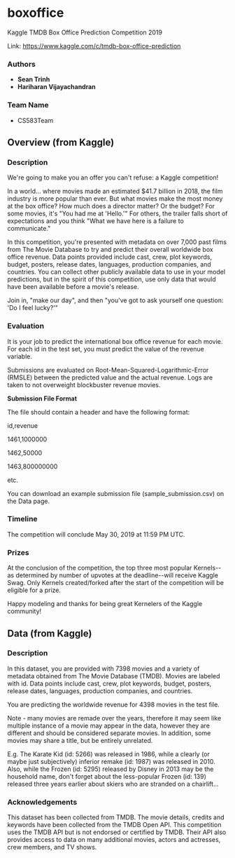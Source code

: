 # boxoffice
Kaggle TMDB Box Office Prediction Competition 2019

Link: https://www.kaggle.com/c/tmdb-box-office-prediction

### Authors

* **Sean Trinh**
* **Hariharan Vijayachandran**

### Team Name

* CS583Team

## Overview (from Kaggle)

### Description

We're going to make you an offer you can't refuse: a Kaggle competition!

In a world... where movies made an estimated $41.7 billion in 2018, the film industry is more popular than ever. But what movies make the most money at the box office? How much does a director matter? Or the budget? For some movies, it's "You had me at 'Hello.'" For others, the trailer falls short of expectations and you think "What we have here is a failure to communicate."

In this competition, you're presented with metadata on over 7,000 past films from The Movie Database to try and predict their overall worldwide box office revenue. Data points provided include cast, crew, plot keywords, budget, posters, release dates, languages, production companies, and countries. You can collect other publicly available data to use in your model predictions, but in the spirit of this competition, use only data that would have been available before a movie's release.

Join in, "make our day", and then "you've got to ask yourself one question: 'Do I feel lucky?'"

### Evaluation

It is your job to predict the international box office revenue for each movie. For each id in the test set, you must predict the value of the revenue variable. 

Submissions are evaluated on Root-Mean-Squared-Logarithmic-Error (RMSLE) between the predicted value and the actual revenue. Logs are taken to not overweight blockbuster revenue movies.

**Submission File Format**

The file should contain a header and have the following format:

id,revenue

1461,1000000

1462,50000

1463,800000000

etc.

You can download an example submission file (sample_submission.csv) on the Data page.

### Timeline

The competition will conclude May 30, 2019 at 11:59 PM UTC.

### Prizes

At the conclusion of the competition, the top three most popular Kernels--as determined by number of upvotes at the deadline--will receive Kaggle Swag. Only Kernels created/forked after the start of the competition will be eligible for a prize.

Happy modeling and thanks for being great Kernelers of the Kaggle community!

## Data (from Kaggle)

### Description

In this dataset, you are provided with 7398 movies and a variety of metadata obtained from The Movie Database (TMDB). Movies are labeled with id. Data points include cast, crew, plot keywords, budget, posters, release dates, languages, production companies, and countries.

You are predicting the worldwide revenue for 4398 movies in the test file.

Note - many movies are remade over the years, therefore it may seem like multiple instance of a movie may appear in the data, however they are different and should be considered separate movies. In addition, some movies may share a title, but be entirely unrelated.

E.g. The Karate Kid (id: 5266) was released in 1986, while a clearly (or maybe just subjectively) inferior remake (id: 1987) was released in 2010. Also, while the Frozen (id: 5295) released by Disney in 2013 may be the household name, don't forget about the less-popular Frozen (id: 139) released three years earlier about skiers who are stranded on a chairlift...

### Acknowledgements

This dataset has been collected from TMDB. The movie details, credits and keywords have been collected from the TMDB Open API. This competition uses the TMDB API but is not endorsed or certified by TMDB. Their API also provides access to data on many additional movies, actors and actresses, crew members, and TV shows.
